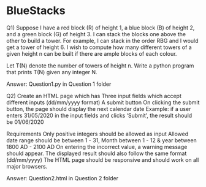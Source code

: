 # BlueStacks

Q1) Suppose I have a red block (R) of height 1, a blue block (B) of height 2, and a green block (G) of height 3. I can stack the blocks one above the other to build a tower. For example, I can stack in the order RBG and I would get a tower of height 6. I wish to compute how many different towers of a given height n can be built if there are ample blocks of each colour.

Let T(N) denote the number of towers of height n. Write a python program that prints T(N) given any integer N.

Answer: Question1.py in Question 1 folder



Q2) Create an HTML page which has
Three input fields which accept different inputs (dd/mm/yyyy format)
A submit button
On clicking the submit button, the page should display the next calendar date
Example: if a user enters 31/05/2020 in the input fields and clicks ‘Submit’, the result should be 01/06/2020

Requirements
Only positive integers should be allowed as input
Allowed date range should be between 1 - 31, Month between 1 - 12 & year between 1800 AD - 2100 AD
On entering the incorrect value, a warning message should appear.
The displayed result should also follow the same format (dd/mm/yyyy)
The HTML page should be responsive and should work on all major browsers.

Answer: Question2.html in Question 2 folder

